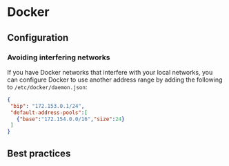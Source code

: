 # Docker

## Configuration

### Avoiding interfering networks

If you have Docker networks that interfere with your local networks, you can configure Docker to use another address range by adding the following to `/etc/docker/daemon.json`:

```json
{
 "bip": "172.153.0.1/24",
 "default-address-pools":[
   {"base":"172.154.0.0/16","size":24}
 ]
}
```

## Best practices
